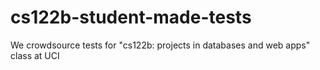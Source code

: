 # cs122b-student-made-tests
We crowdsource tests for "cs122b: projects in databases and web apps" class at UCI
